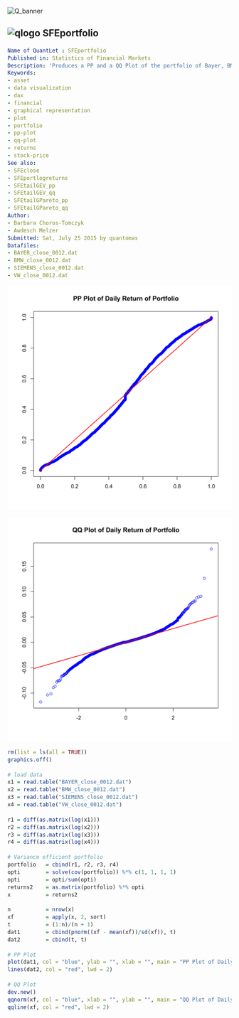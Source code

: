 
![Q_banner](https://github.com/QuantLet/Styleguide-and-Validation-procedure/blob/master/pictures/banner.png)

## ![qlogo](https://github.com/QuantLet/Styleguide-and-Validation-procedure/blob/master/pictures/qloqo.png) **SFEportfolio**

```yaml
Name of QuantLet : SFEportfolio
Published in: Statistics of Financial Markets
Description: 'Produces a PP and a QQ Plot of the portfolio of Bayer, BMW, Siemens and Volkswagen for the period 1 January 2002 - 31 December 2012, on daily basis.'
Keywords:
- asset
- data visualization
- dax
- financial
- graphical representation
- plot
- portfolio
- pp-plot
- qq-plot
- returns
- stock-price
See also:
- SFEclose
- SFEportlogreturns
- SFEtailGEV_pp
- SFEtailGEV_qq
- SFEtailGPareto_pp
- SFEtailGPareto_qq
Author:
- Barbara Choros-Tomczyk
- Awdesch Melzer
Submitted: Sat, July 25 2015 by quantomas
Datafiles:
- BAYER_close_0012.dat
- BMW_close_0012.dat
- SIEMENS_close_0012.dat
- VW_close_0012.dat
```

![Picture1](SFEportfolio_1-1.png)

![Picture2](SFEportfolio_2-1.png)


```r
rm(list = ls(all = TRUE))
graphics.off()

# load data
x1 = read.table("BAYER_close_0012.dat")
x2 = read.table("BMW_close_0012.dat")
x3 = read.table("SIEMENS_close_0012.dat")
x4 = read.table("VW_close_0012.dat")

r1 = diff(as.matrix(log(x1)))
r2 = diff(as.matrix(log(x2)))
r3 = diff(as.matrix(log(x3)))
r4 = diff(as.matrix(log(x4)))

# Variance efficient portfolio
portfolio   = cbind(r1, r2, r3, r4)
opti        = solve(cov(portfolio)) %*% c(1, 1, 1, 1)
opti        = opti/sum(opti)
returns2    = as.matrix(portfolio) %*% opti
x           = returns2

n           = nrow(x)
xf          = apply(x, 2, sort)
t           = (1:n)/(n + 1)
dat1        = cbind(pnorm((xf - mean(xf))/sd(xf)), t)
dat2        = cbind(t, t)

# PP Plot
plot(dat1, col = "blue", ylab = "", xlab = "", main = "PP Plot of Daily Return of Portfolio")
lines(dat2, col = "red", lwd = 2)

# QQ Plot
dev.new()
qqnorm(xf, col = "blue", xlab = "", ylab = "", main = "QQ Plot of Daily Return of Portfolio")
qqline(xf, col = "red", lwd = 2)

```
